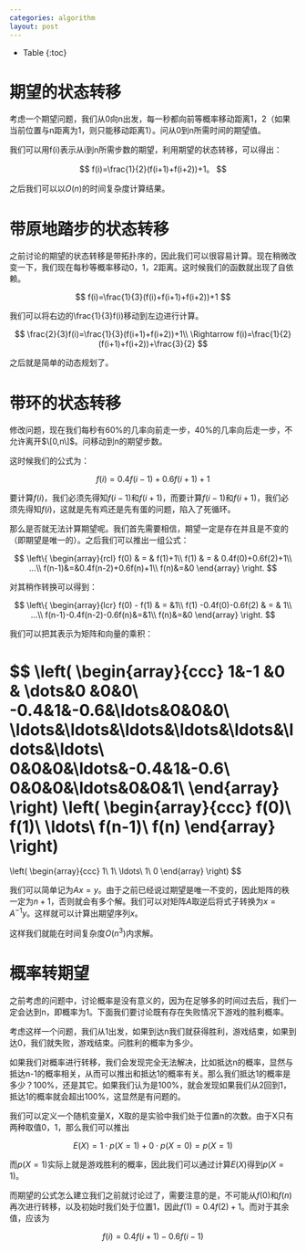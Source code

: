 ```yaml
---
categories: algorithm
layout: post
---
```


- Table
{:toc}

# 期望的状态转移

考虑一个期望问题，我们从0向n出发，每一秒都向前等概率移动距离1，2（如果当前位置与n距离为1，则只能移动距离1）。问从0到n所需时间的期望值。

我们可以用f(i)表示从i到n所需步数的期望，利用期望的状态转移，可以得出：


$$
f(i)=\frac{1}{2}(f(i+1)+f(i+2))+1。
$$


之后我们可以以$O(n)$的时间复杂度计算结果。

# 带原地踏步的状态转移

之前讨论的期望的状态转移是带拓扑序的，因此我们可以很容易计算。现在稍微改变一下，我们现在每秒等概率移动0，1，2距离。这时候我们的函数就出现了自依赖。


$$
f(i)=\frac{1}{3}(f(i)+f(i+1)+f(i+2))+1
$$


我们可以将右边的\frac{1}{3}f(i)移动到左边进行计算。


$$
\frac{2}{3}f(i)=\frac{1}{3}(f(i+1)+f(i+2))+1\\
\Rightarrow f(i)=\frac{1}{2}(f(i+1)+f(i+2))+\frac{3}{2}
$$


之后就是简单的动态规划了。

# 带环的状态转移

修改问题，现在我们每秒有60%的几率向前走一步，40%的几率向后走一步，不允许离开$\[0,n\]$。问移动到n的期望步数。

这时候我们的公式为：


$$
f(i)=0.4f(i-1)+0.6f(i+1)+1
$$


要计算$f(i)$，我们必须先得知$f(i-1)$和$f(i+1)$，而要计算$f(i-1)$和$f(i+1)$，我们必须先得知$f(i)$，这就是先有鸡还是先有蛋的问题，陷入了死循环。

那么是否就无法计算期望呢。我们首先需要相信，期望一定是存在并且是不变的（即期望是唯一的）。之后我们可以推出一组公式：


$$
\left\{ 
\begin{array}{rcl}
f(0) & = & f(1)+1\\
f(1) & = & 0.4f(0)+0.6f(2)+1\\
...\\
f(n-1)&=&0.4f(n-2)+0.6f(n)+1\\
f(n)&=&0
\end{array} 
\right.
$$


对其稍作转换可以得到：


$$
\left\{ 
\begin{array}{lcr}
f(0) - f(1) & = &1\\
f(1) -0.4f(0)-0.6f(2) & = & 1\\
...\\
f(n-1)-0.4f(n-2)-0.6f(n)&=&1\\
f(n)&=&0
\end{array} 
\right.
$$


我们可以把其表示为矩阵和向量的乘积：


$$
\left(
\begin{array}{ccc}
1&-1 &0 & \dots&0 &0&0\\
-0.4&1&-0.6&\ldots&0&0&0\\
\ldots&\ldots&\ldots&\ldots&\ldots&\ldots&\ldots\\
0&0&0&\ldots&-0.4&1&-0.6\\
0&0&0&\ldots&0&0&1\\
\end{array}
\right)
\left(
\begin{array}{ccc}
f(0)\\
f(1)\\
\ldots\\
f(n-1)\\
f(n)
\end{array}
\right)
=
\left(
\begin{array}{ccc}
1\\
1\\
\ldots\\
1\\
0
\end{array}
\right)
$$


我们可以简单记为$Ax=y$。由于之前已经说过期望是唯一不变的，因此矩阵的秩一定为$n+1$，否则就会有多个解。我们可以对矩阵$A$取逆后将式子转换为$x=A^{-1}y$。这样就可以计算出期望序列$x$。



这样我们就能在时间复杂度$O(n^3)$内求解。



# 概率转期望

之前考虑的问题中，讨论概率是没有意义的，因为在足够多的时间过去后，我们一定会达到n，即概率为1。下面我们要讨论既有存在失败情况下游戏的胜利概率。

考虑这样一个问题，我们从1出发，如果到达n我们就获得胜利，游戏结束，如果到达0，我们就失败，游戏结束。问胜利的概率为多少。

如果我们对概率进行转移，我们会发现完全无法解决，比如抵达n的概率，显然与抵达n-1的概率相关，从而可以推出和抵达1的概率有关。那么我们抵达1的概率是多少？100%，还是其它。如果我们认为是100%，就会发现如果我们从2回到1，抵达1的概率就会超出100%，这显然是有问题的。

我们可以定义一个随机变量X，X取的是实验中我们处于位置n的次数。由于X只有两种取值0，1，那么我们可以推出


$$
E(X)=1\cdot p(X=1)+0\cdot p(X=0)=p(X=1)
$$


而$p(X=1)$实际上就是游戏胜利的概率，因此我们可以通过计算$E(X)$得到$p(X=1)$。

而期望的公式怎么建立我们之前就讨论过了，需要注意的是，不可能从$f(0)$和$f(n)$再次进行转移，以及初始时我们处于位置1，因此$f(1)=0.4f(2)+1$。而对于其余值，应该为


$$
f(i)=0.4f(i+1)-0.6f(i-1)
$$
